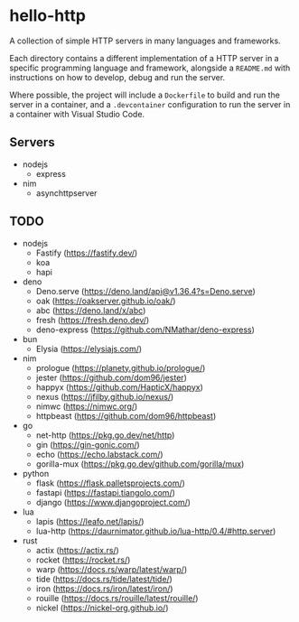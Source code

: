 # hello-http

A collection of simple HTTP servers in many languages and frameworks.

Each directory contains a different implementation of a HTTP server in a specific programming language and framework, alongside a `README.md` with instructions on how to develop, debug and run the server.

Where possible, the project will include a `Dockerfile` to build and run the server in a container, and a `.devcontainer` configuration to run the server in a container with Visual Studio Code.

## Servers

- nodejs
  - express
- nim
  - asynchttpserver

## TODO

- nodejs
  - Fastify (https://fastify.dev/)
  - koa
  - hapi
- deno
  - Deno.serve (https://deno.land/api@v1.36.4?s=Deno.serve)
  - oak (https://oakserver.github.io/oak/)
  - abc (https://deno.land/x/abc)
  - fresh (https://fresh.deno.dev/)
  - deno-express (https://github.com/NMathar/deno-express)
- bun
  - Elysia (https://elysiajs.com/)
- nim
  - prologue (https://planety.github.io/prologue/)
  - jester (https://github.com/dom96/jester)
  - happyx (https://github.com/HapticX/happyx)
  - nexus (https://jfilby.github.io/nexus/)
  - nimwc (https://nimwc.org/)
  - httpbeast (https://github.com/dom96/httpbeast)
- go
  - net-http (https://pkg.go.dev/net/http)
  - gin (https://gin-gonic.com/)
  - echo (https://echo.labstack.com/)
  - gorilla-mux (https://pkg.go.dev/github.com/gorilla/mux)
- python
  - flask (https://flask.palletsprojects.com/)
  - fastapi (https://fastapi.tiangolo.com/)
  - django (https://www.djangoproject.com/)
- lua
  - lapis (https://leafo.net/lapis/)
  - lua-http (https://daurnimator.github.io/lua-http/0.4/#http.server)
- rust
  - actix (https://actix.rs/)
  - rocket (https://rocket.rs/)
  - warp (https://docs.rs/warp/latest/warp/)
  - tide (https://docs.rs/tide/latest/tide/)
  - iron (https://docs.rs/iron/latest/iron/)
  - rouille (https://docs.rs/rouille/latest/rouille/)
  - nickel (https://nickel-org.github.io/)
